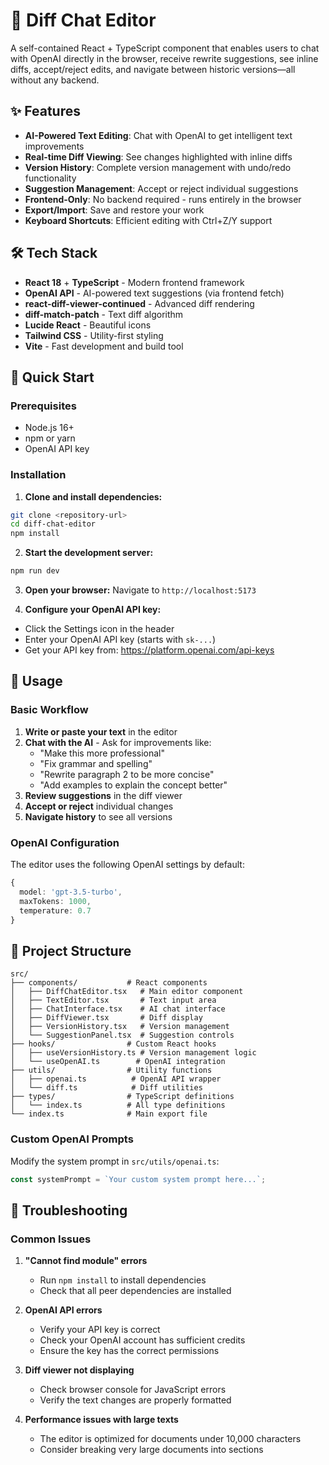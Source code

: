 # 📝 Diff Chat Editor

A self-contained React + TypeScript component that enables users to chat with OpenAI directly in the browser, receive rewrite suggestions, see inline diffs, accept/reject edits, and navigate between historic versions—all without any backend.

## ✨ Features

- **AI-Powered Text Editing**: Chat with OpenAI to get intelligent text improvements
- **Real-time Diff Viewing**: See changes highlighted with inline diffs
- **Version History**: Complete version management with undo/redo functionality
- **Suggestion Management**: Accept or reject individual suggestions
- **Frontend-Only**: No backend required - runs entirely in the browser
- **Export/Import**: Save and restore your work
- **Keyboard Shortcuts**: Efficient editing with Ctrl+Z/Y support

## 🛠️ Tech Stack

- **React 18** + **TypeScript** - Modern frontend framework
- **OpenAI API** - AI-powered text suggestions (via frontend fetch)
- **react-diff-viewer-continued** - Advanced diff rendering
- **diff-match-patch** - Text diff algorithm
- **Lucide React** - Beautiful icons
- **Tailwind CSS** - Utility-first styling
- **Vite** - Fast development and build tool

## 🚀 Quick Start

### Prerequisites

- Node.js 16+ 
- npm or yarn
- OpenAI API key

### Installation

1. **Clone and install dependencies:**
```bash
git clone <repository-url>
cd diff-chat-editor
npm install
```

2. **Start the development server:**
```bash
npm run dev
```

3. **Open your browser:**
Navigate to `http://localhost:5173`

4. **Configure your OpenAI API key:**
- Click the Settings icon in the header
- Enter your OpenAI API key (starts with `sk-...`)
- Get your API key from: https://platform.openai.com/api-keys

## 📖 Usage

### Basic Workflow

1. **Write or paste your text** in the editor
2. **Chat with the AI** - Ask for improvements like:
   - "Make this more professional"
   - "Fix grammar and spelling"
   - "Rewrite paragraph 2 to be more concise"
   - "Add examples to explain the concept better"
3. **Review suggestions** in the diff viewer
4. **Accept or reject** individual changes
5. **Navigate history** to see all versions

### OpenAI Configuration

The editor uses the following OpenAI settings by default:

```typescript
{
  model: 'gpt-3.5-turbo',
  maxTokens: 1000,
  temperature: 0.7
}
```

## 📁 Project Structure

```
src/
├── components/           # React components
│   ├── DiffChatEditor.tsx   # Main editor component
│   ├── TextEditor.tsx       # Text input area
│   ├── ChatInterface.tsx    # AI chat interface
│   ├── DiffViewer.tsx       # Diff display
│   ├── VersionHistory.tsx   # Version management
│   └── SuggestionPanel.tsx  # Suggestion controls
├── hooks/                # Custom React hooks
│   ├── useVersionHistory.ts # Version management logic
│   └── useOpenAI.ts        # OpenAI integration
├── utils/                # Utility functions
│   ├── openai.ts          # OpenAI API wrapper
│   └── diff.ts            # Diff utilities
├── types/                # TypeScript definitions
│   └── index.ts          # All type definitions
└── index.ts              # Main export file
```

### Custom OpenAI Prompts

Modify the system prompt in `src/utils/openai.ts`:

```typescript
const systemPrompt = `Your custom system prompt here...`;
```



## 🐛 Troubleshooting

### Common Issues

1. **"Cannot find module" errors**
   - Run `npm install` to install dependencies
   - Check that all peer dependencies are installed

2. **OpenAI API errors**
   - Verify your API key is correct
   - Check your OpenAI account has sufficient credits
   - Ensure the key has the correct permissions

3. **Diff viewer not displaying**
   - Check browser console for JavaScript errors
   - Verify the text changes are properly formatted

4. **Performance issues with large texts**
   - The editor is optimized for documents under 10,000 characters
   - Consider breaking very large documents into sections

